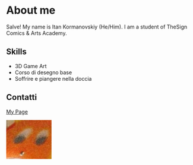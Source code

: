 # About me
Salve!
My name is Itan Kormanovskiy (He/Him). I am a student of TheSign Comics & Arts Academy. 

## Skills
- 3D Game Art
- Corso di desegno base
- Soffrire e piangere nella doccia

## Contatti
[My Page](https://github.com/ItanSolnishko)

![image](https://github.com/ItanSolnishko/ItanKormanovskiy/blob/main/%D0%B1%D0%B8%D0%BB%D0%B5%D1%82.PNG)

